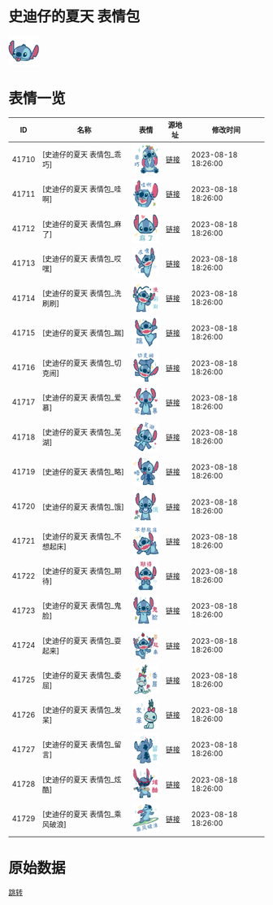 # 史迪仔的夏天 表情包

<img src="./cover.png" height="60" alt="cover" />

# 表情一览

|ID|名称|表情|源地址|修改时间|
|----|----|----|----|----|
|41710|[史迪仔的夏天 表情包_乖巧]|<img src="./pic/041710_%5B史迪仔的夏天 表情包_乖巧%5D.png" height="60" alt="乖巧"/>|[链接](https://i0.hdslb.com/bfs/garb/11a018ddc92a5ce9cb7f991eef5da1ee3480037d.png)|2023-08-18 18:26:00|
|41711|[史迪仔的夏天 表情包_哇啊]|<img src="./pic/041711_%5B史迪仔的夏天 表情包_哇啊%5D.png" height="60" alt="哇啊"/>|[链接](https://i0.hdslb.com/bfs/garb/2faff6c1e2c2925e016fad506976917d1efe219f.png)|2023-08-18 18:26:00|
|41712|[史迪仔的夏天 表情包_麻了]|<img src="./pic/041712_%5B史迪仔的夏天 表情包_麻了%5D.png" height="60" alt="麻了"/>|[链接](https://i0.hdslb.com/bfs/garb/cc5aa083f443442ce9fd57c6071bc6df048d95e3.png)|2023-08-18 18:26:00|
|41713|[史迪仔的夏天 表情包_哎嘿]|<img src="./pic/041713_%5B史迪仔的夏天 表情包_哎嘿%5D.png" height="60" alt="哎嘿"/>|[链接](https://i0.hdslb.com/bfs/garb/f9281f515b6d1152d8d3a27476be6ccdec2920e3.png)|2023-08-18 18:26:00|
|41714|[史迪仔的夏天 表情包_洗刷刷]|<img src="./pic/041714_%5B史迪仔的夏天 表情包_洗刷刷%5D.png" height="60" alt="洗刷刷"/>|[链接](https://i0.hdslb.com/bfs/garb/0c1e9018f2e8a11f848a7c20bb75c4e2eb12a839.png)|2023-08-18 18:26:00|
|41715|[史迪仔的夏天 表情包_踹]|<img src="./pic/041715_%5B史迪仔的夏天 表情包_踹%5D.png" height="60" alt="踹"/>|[链接](https://i0.hdslb.com/bfs/garb/836034f09245ffb6bf62ca75a9e363af077b5ed0.png)|2023-08-18 18:26:00|
|41716|[史迪仔的夏天 表情包_切克闹]|<img src="./pic/041716_%5B史迪仔的夏天 表情包_切克闹%5D.png" height="60" alt="切克闹"/>|[链接](https://i0.hdslb.com/bfs/garb/6f523dbf5b8ee796988cc30a960cfd02f88ae5b3.png)|2023-08-18 18:26:00|
|41717|[史迪仔的夏天 表情包_爱慕]|<img src="./pic/041717_%5B史迪仔的夏天 表情包_爱慕%5D.png" height="60" alt="爱慕"/>|[链接](https://i0.hdslb.com/bfs/garb/6999b6dfaa44b7aa316d82574f0e8f83ea00d774.png)|2023-08-18 18:26:00|
|41718|[史迪仔的夏天 表情包_芜湖]|<img src="./pic/041718_%5B史迪仔的夏天 表情包_芜湖%5D.png" height="60" alt="芜湖"/>|[链接](https://i0.hdslb.com/bfs/garb/7c9587e7d00adbd197c1aa36b50c677aaeb63292.png)|2023-08-18 18:26:00|
|41719|[史迪仔的夏天 表情包_略]|<img src="./pic/041719_%5B史迪仔的夏天 表情包_略%5D.png" height="60" alt="略"/>|[链接](https://i0.hdslb.com/bfs/garb/df4e73a8b27ae334ea84d5991c85058f0b6f4076.png)|2023-08-18 18:26:00|
|41720|[史迪仔的夏天 表情包_饿]|<img src="./pic/041720_%5B史迪仔的夏天 表情包_饿%5D.png" height="60" alt="饿"/>|[链接](https://i0.hdslb.com/bfs/garb/a5dc79a0625715a06d71dea270ecc541c317b508.png)|2023-08-18 18:26:00|
|41721|[史迪仔的夏天 表情包_不想起床]|<img src="./pic/041721_%5B史迪仔的夏天 表情包_不想起床%5D.png" height="60" alt="不想起床"/>|[链接](https://i0.hdslb.com/bfs/garb/708660eee298bb6670a8da0dfeae772f96a4727e.png)|2023-08-18 18:26:00|
|41722|[史迪仔的夏天 表情包_期待]|<img src="./pic/041722_%5B史迪仔的夏天 表情包_期待%5D.png" height="60" alt="期待"/>|[链接](https://i0.hdslb.com/bfs/garb/679ed282fcf77c0e82804c58dce5c77bc356af95.png)|2023-08-18 18:26:00|
|41723|[史迪仔的夏天 表情包_鬼脸]|<img src="./pic/041723_%5B史迪仔的夏天 表情包_鬼脸%5D.png" height="60" alt="鬼脸"/>|[链接](https://i0.hdslb.com/bfs/garb/7050779db0e0e60fe74f3b86a95f45d34a48958a.png)|2023-08-18 18:26:00|
|41724|[史迪仔的夏天 表情包_耍起来]|<img src="./pic/041724_%5B史迪仔的夏天 表情包_耍起来%5D.png" height="60" alt="耍起来"/>|[链接](https://i0.hdslb.com/bfs/garb/4f1109eeb7e6ce6542db96e80f28b9b364b823d3.png)|2023-08-18 18:26:00|
|41725|[史迪仔的夏天 表情包_委屈]|<img src="./pic/041725_%5B史迪仔的夏天 表情包_委屈%5D.png" height="60" alt="委屈"/>|[链接](https://i0.hdslb.com/bfs/garb/d42f9c18b4b9f0bc6248f80f201a85c422193910.png)|2023-08-18 18:26:00|
|41726|[史迪仔的夏天 表情包_发呆]|<img src="./pic/041726_%5B史迪仔的夏天 表情包_发呆%5D.png" height="60" alt="发呆"/>|[链接](https://i0.hdslb.com/bfs/garb/7de74c25ac035be84c2c525f651aa59c5b97f495.png)|2023-08-18 18:26:00|
|41727|[史迪仔的夏天 表情包_留言]|<img src="./pic/041727_%5B史迪仔的夏天 表情包_留言%5D.png" height="60" alt="留言"/>|[链接](https://i0.hdslb.com/bfs/garb/c266176676a36a80e28c1309d16d261a164f677c.png)|2023-08-18 18:26:00|
|41728|[史迪仔的夏天 表情包_炫酷]|<img src="./pic/041728_%5B史迪仔的夏天 表情包_炫酷%5D.png" height="60" alt="炫酷"/>|[链接](https://i0.hdslb.com/bfs/garb/29151ebf777c13548af9ad330cacd20c61ceef48.png)|2023-08-18 18:26:00|
|41729|[史迪仔的夏天 表情包_乘风破浪]|<img src="./pic/041729_%5B史迪仔的夏天 表情包_乘风破浪%5D.png" height="60" alt="乘风破浪"/>|[链接](https://i0.hdslb.com/bfs/garb/495c6b5629c4779d50f36549dc8b371699d6d3e1.png)|2023-08-18 18:26:00|

# 原始数据

[跳转](./raw.json)

